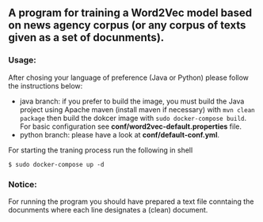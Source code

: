 ## A program for training a Word2Vec model based on news agency corpus (or any corpus of texts given as a set of docunments).

### Usage:
 
 After chosing your language of preference (Java or Python) please follow the instructions below: 
 
* java branch: if you prefer to build the image, you must build the Java project using Apache maven (install maven if necessary) with `mvn clean package` then build the dokcer image with `sudo docker-compose build`. For basic configuration see **conf/word2vec-default.properties** file.
 * python branch: please have a look at **conf/default-conf.yml**.

For starting the traning process run the following in shell

`
$ sudo docker-compose up -d
`
### Notice:

For running the program you should have prepared a text file conntaing the docunments where each line designates  a (clean) document.

